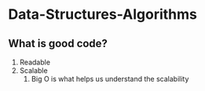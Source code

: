 # Data-Structures-Algorithms

## What is good code?
1. Readable
2. Scalable
   1. Big O is what helps us understand the scalability

